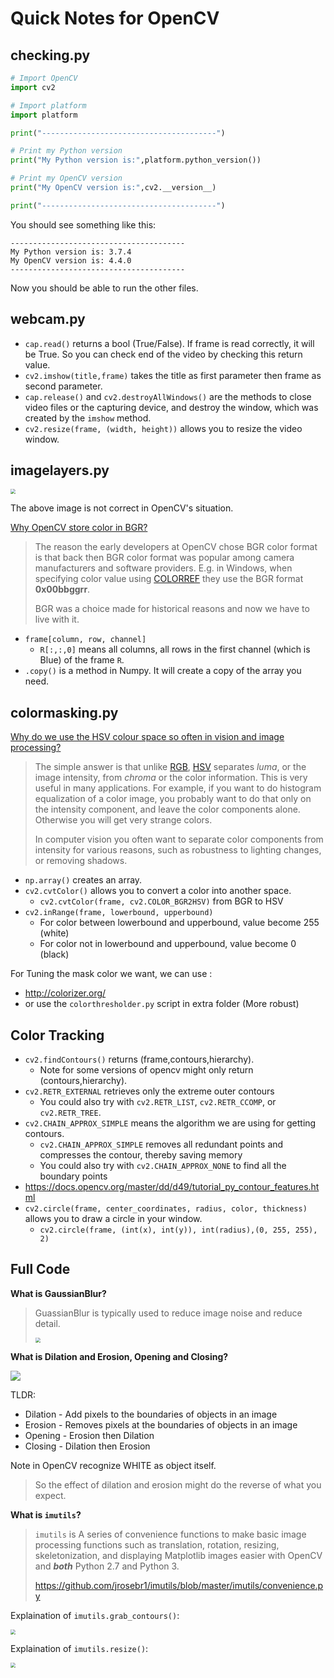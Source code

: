# Quick Notes for OpenCV



## checking.py

```python
# Import OpenCV
import cv2

# Import platform
import platform

print("---------------------------------------")

# Print my Python version
print("My Python version is:",platform.python_version())

# Print my OpenCV version
print("My OpenCV version is:",cv2.__version__)

print("---------------------------------------")

```



You should see something like this:



```shell
---------------------------------------
My Python version is: 3.7.4
My OpenCV version is: 4.4.0
---------------------------------------
```



Now you should be able to run the other files.



## webcam.py





* `cap.read()` returns a bool (True/False). If frame is read correctly, it will be True. So you can check end of the video by checking this return value.
* `cv2.imshow(title,frame)` takes the title as first parameter then frame as second parameter.
* `cap.release()` and `cv2.destroyAllWindows()` are the methods to close video files or the capturing device, and destroy the window, which was created by the `imshow` method.
* `cv2.resize(frame, (width, height))` allows you to resize the video window.



## imagelayers.py



<img src="https://brohrer.github.io/images/image_processing/three_d_array.png" style="zoom:50%;" />

The above image is not correct in OpenCV's situation.

[Why OpenCV store color in BGR?](https://www.learnopencv.com/why-does-opencv-use-bgr-color-format/)

> The reason the early developers at OpenCV chose BGR color format is that back then BGR color format was popular among camera manufacturers and software providers. E.g. in Windows, when specifying color value using [COLORREF](https://msdn.microsoft.com/en-us/library/dd183449(v=vs.85).aspx) they use the BGR format **0x00bbggrr**.
>
> BGR was a choice made for historical reasons and now we have to live with it.





* `frame[column, row, channel]`
  * `R[:,:,0]` means all columns, all rows in the first channel (which is Blue) of the frame `R`.
* `.copy()` is a method in Numpy. It will create a copy of the array you need.







## colormasking.py



[Why do we use the HSV colour space so often in vision and image processing?](https://dsp.stackexchange.com/questions/2687/why-do-we-use-the-hsv-colour-space-so-often-in-vision-and-image-processing)

> The simple answer is that unlike [RGB](http://en.wikipedia.org/wiki/RGB_color_space), [HSV](http://en.wikipedia.org/wiki/HSL_and_HSV) separates *luma*, or the image intensity, from *chroma* or the color information. This is very useful in many applications. For example, if you want to do histogram equalization of a color image, you probably want to do that only on the intensity component, and leave the color components alone. Otherwise you will get very strange colors.
>
> In computer vision you often want to separate color components from intensity for various reasons, such as robustness to lighting changes, or removing shadows.





* `np.array()` creates an array.
* `cv2.cvtColor()` allows you to convert a color into another space.
  * `cv2.cvtColor(frame, cv2.COLOR_BGR2HSV)` from BGR to HSV
* `cv2.inRange(frame, lowerbound, upperbound)`
  * For color between lowerbound and upperbound, value become 255 (white)
  * For color not in lowerbound and upperbound, value become 0 (black)





For Tuning the mask color we want, we can use :

* http://colorizer.org/
* or use the `colorthresholder.py` script in extra folder (More robust)







## Color Tracking



* `cv2.findContours()` returns (frame,contours,hierarchy).
  * Note for some versions of opencv might only return (contours,hierarchy).
* `cv2.RETR_EXTERNAL`  retrieves only the extreme outer contours
  * You could also try with `cv2.RETR_LIST`, `cv2.RETR_CCOMP`, or `cv2.RETR_TREE`.
* `cv2.CHAIN_APPROX_SIMPLE` means the algorithm we are using for getting contours.
  * `cv2.CHAIN_APPROX_SIMPLE` removes all redundant points and compresses the contour, thereby saving memory
  * You could also try with `cv2.CHAIN_APPROX_NONE` to find all the boundary points
* https://docs.opencv.org/master/dd/d49/tutorial_py_contour_features.html
* `cv2.circle(frame, center_coordinates, radius, color, thickness)` allows you to draw a circle in your window.
  * `cv2.circle(frame, (int(x), int(y)), int(radius),(0, 255, 255), 2)`





## Full Code



**What is GaussianBlur?**

> GuassianBlur is typically used to reduce image noise and reduce detail.
>
> <img src="https://upload.wikimedia.org/wikipedia/commons/d/d7/Halftone%2C_Gaussian_Blur.jpg" style="zoom:50%;" />
>
> 





**What is Dilation and Erosion, Opening and Closing?**

![](https://image.slidesharecdn.com/dilationanderosion-140918230208-phpapp01/95/dilation-and-erosion-5-638.jpg?cb=1411081368)

TLDR:

* Dilation - Add pixels to the boundaries of objects in an image
* Erosion - Removes pixels at the boundaries of objects in an image
* Opening - Erosion then Dilation
* Closing - Dilation then Erosion

Note in OpenCV recognize WHITE as object itself.

> So the effect of dilation and erosion might do the reverse of what you expect.







**What is `imutils`?** 

> `imutils` is A series of convenience functions to make basic image processing functions such as translation, rotation, resizing, skeletonization, and displaying Matplotlib images easier with OpenCV and ***both*** Python 2.7 and Python 3.
>
>
> https://github.com/jrosebr1/imutils/blob/master/imutils/convenience.py



Explaination of `imutils.grab_contours()`:

<img src="https://i.imgur.com/UGaSSOF.png" style="zoom:50%;" />



Explaination of `imutils.resize()`:

<img src="https://i.imgur.com/RGtEE1O.png" style="zoom:50%;" />



